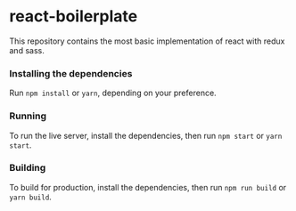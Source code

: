 
# react-boilerplate

This repository contains the most basic implementation of react with redux and sass.

### Installing the dependencies

Run `npm install` or `yarn`, depending on your preference.

### Running

To run the live server, install the dependencies, then run `npm start` or `yarn start`.

### Building

To build for production, install the dependencies, then run `npm run build` or `yarn build`.

